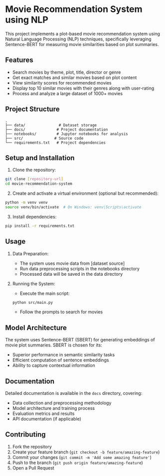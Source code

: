 # Movie Recommendation System using NLP

This project implements a plot-based movie recommendation system using Natural Language Processing (NLP) techniques, specifically leveraging Sentence-BERT for measuring movie similarities based on plot summaries.

## Features

- Search movies by theme, plot, title, director or genre
- Get exact matches and similar movies based on plot content
- View similarity scores for recommended movies
- Display top 10 similar movies with their genres along with user-rating
- Process and analyze a large dataset of 1000+ movies

## Project Structure

```
.
├── data/               # Dataset storage
├── docs/              # Project documentation
├── notebooks/         # Jupyter notebooks for analysis
├── src/              # Source code
└── requirements.txt   # Project dependencies
```

## Setup and Installation

1. Clone the repository:
```bash
git clone [repository-url]
cd movie-recommendation-system
```

2. Create and activate a virtual environment (optional but recommended):
```bash
python -m venv venv
source venv/bin/activate  # On Windows: venv\Scripts\activate
```

3. Install dependencies:
```bash
pip install -r requirements.txt
```

## Usage

1. Data Preparation:
   - The system uses movie data from [dataset source]
   - Run data preprocessing scripts in the notebooks directory
   - Processed data will be saved in the data directory

2. Running the System:
   - Execute the main script:
   ```bash
   python src/main.py
   ```
   - Follow the prompts to search for movies

## Model Architecture

The system uses Sentence-BERT (SBERT) for generating embeddings of movie plot summaries. SBERT is chosen for its:
- Superior performance in semantic similarity tasks
- Efficient computation of sentence embeddings
- Ability to capture contextual information

## Documentation

Detailed documentation is available in the `docs` directory, covering:
- Data collection and preprocessing methodology
- Model architecture and training process
- Evaluation metrics and results
- API documentation (if applicable)

## Contributing

1. Fork the repository
2. Create your feature branch (`git checkout -b feature/amazing-feature`)
3. Commit your changes (`git commit -m 'Add some amazing feature'`)
4. Push to the branch (`git push origin feature/amazing-feature`)
5. Open a Pull Request

